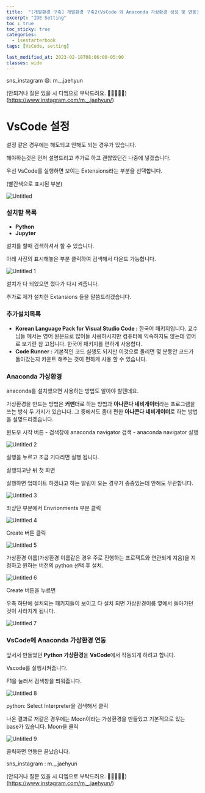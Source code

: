 ```yaml
---
title:  "[개발환경 구축] 개발환경 구축2(VsCode 와 Anaconda 가상환경 생성 및 연동)"
excerpt: "IDE Setting"
toc : true
toc_sticky: true
categories:
  - isestarterbook
tags: [VsCode, setting]

last_modified_at: 2023-02-18T08:06:00-05:00
classes: wide
---
```



sns_instagram 😄: m._.jaehyun 

(안되거나 질문 있을 시 디엠으로 부탁드려요. 🙏🙏🙏🙏🙏)
(https://www.instagram.com/m._.jaehyun/)

# VsCode 설정

설정 같은 경우에는 해도되고 안해도 되는 경우가 있습니다.

해야하는것은 먼저 설명드리고 추가로 하고 괜찮았던건 나중에 넣겠습니다.

우선 VsCode를 실행하면 보이는 Extensions라는 부분을 선택합니다.

(빨간색으로 표시된 부분)

![Untitled](https://user-images.githubusercontent.com/86664178/219844071-866a6237-d6c1-401c-b39f-cba3b4ef2df7.png)


### 설치할 목록

- **Python**
- **Jupyter**

설치를 할때 검색하셔서 할 수 있습니다.

아래 사진의 표시해놓은 부분 클릭하여 검색해서 다운드 가능합니다.

![Untitled 1](https://user-images.githubusercontent.com/86664178/219844074-373750ce-a1bf-4a72-b770-59e8fa47fd88.png)


설치가 다 되었으면 껐다가 다시 켜줍니다.

추가로 제가 설치한 Extansions 들을 말씀드리겠습니다.

### 추가설치목록

- ****Korean Language Pack for Visual Studio Code :**** 한국어 패키지입니다. 교수님들 께서는 영어 원문으로 많이들 사용하시지만 컴퓨터에 익숙하지도 않는데 영어로 보기란 참 고됩니다. 한국어 패키지롤 편하게 사용합다.
- ****Code Runner :**** 기본적인 코드 실행도 되지만 이것으로 돌리면 몇 분동안 코드가 돌아갔는지 카운트 해주는 것이 편하게 사용 할 수 있습니다.

### Anaconda 가상환경

anaconda를 설치했으면 사용하는 방법도 알아야 할텐데요.

가상환경을 만드는 방법은 **커맨더**로 하는 방법과 **아나콘다 네비게이터**라는 프로그램을 쓰는 방식 두 가지가 있습니다. 그 중에서도 좀더 편한 **아나콘다 네비게이터**로 하는 방법을 설명드리겠습니다.

윈도우 시작 버튼 - 검색창에 anaconda navigator 검색 - anaconda navigator 실행

![Untitled 2](https://user-images.githubusercontent.com/86664178/219844076-f1f6f6c7-8b06-4167-9d17-524d7fe1c648.png)


실행을 누르고 조금 기다리면 실행 됩니다.

실행되고난 뒤 첫 화면 

실행하면 업데이트 하겠냐고 하는 알림이 오는 경우가 종종있는데 안해도 무관합니다.

![Untitled 3](https://user-images.githubusercontent.com/86664178/219844079-ae40831e-d1b4-45fd-b9b5-10e193085ebd.png)


좌상단 부분에서 Envrionments 부분 클릭

![Untitled 4](https://user-images.githubusercontent.com/86664178/219844082-0735cbbf-8f75-4519-bd00-9032a73f57ab.png)


Create 버튼 클릭

![Untitled 5](https://user-images.githubusercontent.com/86664178/219844083-1ce2087d-5aa0-4417-9e4c-fe77afc9e4f4.png)


가상환경 이름(가상환경 이름같은 경우 주로 진행하는 프로젝트와 연관되게 지음)을 지정하고 원하는 버전의 python 선택 후 설치.

![Untitled 6](https://user-images.githubusercontent.com/86664178/219844084-b405dc30-32d0-459f-b126-238da681f299.png)


Create 버튼을 누르면

우측 하단에 설치되는 패키지들이 보이고 다 설치 되면 가상환경이름 옆에서 돌아가던 것이 사라지게 됩니다.

![Untitled 7](https://user-images.githubusercontent.com/86664178/219844086-e0f65fc2-1268-420b-a2a3-22751110484f.png)

### VsCode에 Anaconda 가상환경 연동

앞서서 만들었던 **Python 가상환경**을 **VsCode**에서 작동되게 하려고 합니다.

Vscode를 실행시켜줍니다.

F1을 눌러서 검색창을 띄워줍니다.

![Untitled 8](https://user-images.githubusercontent.com/86664178/219844087-b5bd0cbb-17e2-466f-bdcb-0e0f7919ed77.png)

python: Select Interpreter을 검색해서 클릭

나온 결과로 저같은 경우에는 Moon이라는 가상환경을 만들었고 기본적으로 있는 base가 있습니다. Moon을 클릭

![Untitled 9](https://user-images.githubusercontent.com/86664178/219844089-bbd8c1d3-57d5-4bb4-a6af-00a0c7db2e89.png)

클릭하면 연동은 끝났습니다.

sns_instagram : m._.jaehyun 

(안되거나 질문 있을 시 디엠으로 부탁드려요. 🙏🙏🙏🙏🙏)
(https://www.instagram.com/m._.jaehyun/)